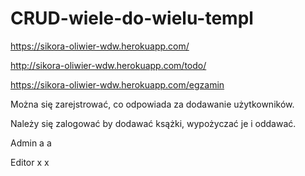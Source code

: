 # CRUD-wiele-do-wielu-templ
https://sikora-oliwier-wdw.herokuapp.com/

http://sikora-oliwier-wdw.herokuapp.com/todo/

https://sikora-oliwier-wdw.herokuapp.com/egzamin

Można się zarejstrować, co odpowiada za dodawanie użytkowników.

Należy się zalogować by dodawać ksążki, wypożyczać je i oddawać.

Admin a a

Editor x x
